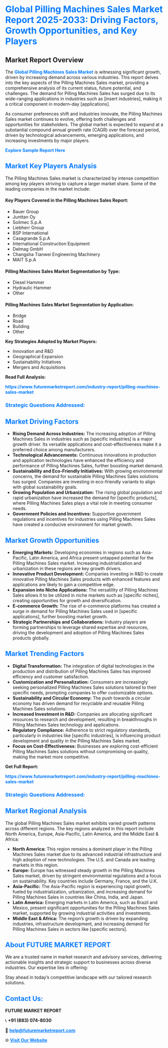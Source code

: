 <h1 style="color: #007BFF;">Global Pilling Machines Sales Market Report 2025-2033: Driving Factors, Growth Opportunities, and Key Players</h1>

<section id="overview">
<h2>Market Report Overview</h2>
<p>The <a href="https://www.futuremarketreport.com/industry-report/pilling-machines-sales-market" style="color: #007BFF; text-decoration: none;"><strong>Global Pilling Machines Sales Market</strong></a> is witnessing significant growth, driven by increasing demand across various industries. This report delves into the key aspects of the Pilling Machines Sales market, providing a comprehensive analysis of its current status, future potential, and challenges. The demand for Pilling Machines Sales has surged due to its wide-ranging applications in industries such as [insert industries], making it a critical component in modern-day [applications].</p>
<p>As consumer preferences shift and industries innovate, the Pilling Machines Sales market continues to evolve, offering both challenges and opportunities for stakeholders. The global market is expected to expand at a substantial compound annual growth rate (CAGR) over the forecast period, driven by technological advancements, emerging applications, and increasing investments by major players.</p>
</section>

<section id="overview">
<p><a href="https://www.futuremarketreport.com/request-sample/reportId=104780" style="color: #007BFF; text-decoration: none;"><strong>Explore Sample Report Here</strong></a></p>
</section>

<section id="key-players">
<h2 style="color: #007BFF;">Market Key Players Analysis</h2>
<p>The Pilling Machines Sales market is characterized by intense competition among key players striving to capture a larger market share. Some of the leading companies in the market include:</p>
<h4>Key Players Covered in the Pilling Machines Sales Report:</h4>
<ul><li>Bauer Group</li><li>Junttan Oy</li><li>Soilmec S.p.A</li><li>Liebherr Group</li><li>BSP International</li><li>Casagrande S.p.A</li><li>International Construction Equipment</li><li>Delmag GmbH</li><li>Changsha Tianwei Engineering Machinery</li><li>MAIT S.p.A</li></ul>
<h4>Pilling Machines Sales Market Segmentation by Type:</h4>
<ul><li>Diesel Hammer</li><li>Hydraulic Hammer</li><li>Other</li></ul>

<h4>Pilling Machines Sales Market Segmentation by Application:</h4>
<ul><li>Bridge</li><li>Road</li><li>Building</li><li>Other</li></ul>
<p><strong>Key Strategies Adopted by Market Players:</strong></p>
<ul>
<li>Innovation and R&D</li>
<li>Geographical Expansion</li>
<li>Sustainability Initiatives</li>
<li>Mergers and Acquisitions</li>
</ul>
</section>

<section>
<p><strong>Read Full Analysis: </strong></p><a href="https://www.futuremarketreport.com/industry-report/pilling-machines-sales-market" style="color: #007BFF; text-decoration: none;"><strong>https://www.futuremarketreport.com/industry-report/pilling-machines-sales-market</strong></a>
<h3 style="color: #007BFF;">Strategic Questions Addressed:</h3>
</section>

<section id="driving-factors">
<h2 style="color: #007BFF;">Market Driving Factors</h2>
<ul>
<li><strong>Rising Demand Across Industries:</strong> The increasing adoption of Pilling Machines Sales in industries such as [specific industries] is a major growth driver. Its versatile applications and cost-effectiveness make it a preferred choice among manufacturers.</li>
<li><strong>Technological Advancements:</strong> Continuous innovations in production and application technologies have enhanced the efficiency and performance of Pilling Machines Sales, further boosting market demand.</li>
<li><strong>Sustainability and Eco-Friendly Initiatives:</strong> With growing environmental concerns, the demand for sustainable Pilling Machines Sales solutions has surged. Companies are investing in eco-friendly variants to align with global sustainability goals.</li>
<li><strong>Growing Population and Urbanization:</strong> The rising global population and rapid urbanization have increased the demand for [specific products], where Pilling Machines Sales plays a vital role in meeting consumer needs.</li>
<li><strong>Government Policies and Incentives:</strong> Supportive government regulations and incentives for industries using Pilling Machines Sales have created a conducive environment for market growth.</li>
</ul>
</section>

<section id="growth-opportunities">
<h2 style="color: #007BFF;">Market Growth Opportunities</h2>
<ul>
<li><strong>Emerging Markets:</strong> Developing economies in regions such as Asia-Pacific, Latin America, and Africa present untapped potential for the Pilling Machines Sales market. Increasing industrialization and urbanization in these regions are key growth drivers.</li>
<li><strong>Innovative Product Development:</strong> Companies investing in R&D to create innovative Pilling Machines Sales products with enhanced features and applications are likely to gain a competitive edge.</li>
<li><strong>Expansion into Niche Applications:</strong> The versatility of Pilling Machines Sales allows it to be utilized in niche markets such as [specific niches], creating opportunities for growth and diversification.</li>
<li><strong>E-commerce Growth:</strong> The rise of e-commerce platforms has created a surge in demand for Pilling Machines Sales used in [specific applications], further boosting market growth.</li>
<li><strong>Strategic Partnerships and Collaborations:</strong> Industry players are forming partnerships to leverage shared expertise and resources, driving the development and adoption of Pilling Machines Sales products globally.</li>
</ul>
</section>

<section id="trending-factors">
<h2 style="color: #007BFF;">Market Trending Factors</h2>
<ul>
<li><strong>Digital Transformation:</strong> The integration of digital technologies in the production and distribution of Pilling Machines Sales has improved efficiency and customer satisfaction.</li>
<li><strong>Customization and Personalization:</strong> Consumers are increasingly seeking personalized Pilling Machines Sales solutions tailored to their specific needs, prompting companies to offer customizable options.</li>
<li><strong>Sustainability and Circular Economy:</strong> The push towards a circular economy has driven demand for recyclable and reusable Pilling Machines Sales solutions.</li>
<li><strong>Increased Investment in R&D:</strong> Companies are allocating significant resources to research and development, resulting in breakthroughs in Pilling Machines Sales technology and applications.</li>
<li><strong>Regulatory Compliance:</strong> Adherence to strict regulatory standards, particularly in industries like [specific industries], is influencing product development and quality in the Pilling Machines Sales market.</li>
<li><strong>Focus on Cost-Effectiveness:</strong> Businesses are exploring cost-efficient Pilling Machines Sales solutions without compromising on quality, making the market more competitive.</li>
</ul>
</section>

<section>
<p><strong>Get Full Report: </strong></p><a href="https://www.futuremarketreport.com/industry-report/pilling-machines-sales-market" style="color: #007BFF; text-decoration: none;"><strong>https://www.futuremarketreport.com/industry-report/pilling-machines-sales-market</strong></a>
<h3 style="color: #007BFF;">Strategic Questions Addressed:</h3>
</section>


<section id="regional-analysis">
<h2 style="color: #007BFF;">Market Regional Analysis</h2>
<p>The global Pilling Machines Sales market exhibits varied growth patterns across different regions. The key regions analyzed in this report include North America, Europe, Asia-Pacific, Latin America, and the Middle East & Africa:</p>
<ul>
<li><strong>North America:</strong> This region remains a dominant player in the Pilling Machines Sales market due to its advanced industrial infrastructure and high adoption of new technologies. The U.S. and Canada are leading markets in this region.</li>
<li><strong>Europe:</strong> Europe has witnessed steady growth in the Pilling Machines Sales market, driven by stringent environmental regulations and a focus on sustainability. Key countries include Germany, France, and the U.K.</li>
<li><strong>Asia-Pacific:</strong> The Asia-Pacific region is experiencing rapid growth, fueled by industrialization, urbanization, and increasing demand for Pilling Machines Sales in countries like China, India, and Japan.</li>
<li><strong>Latin America:</strong> Emerging markets in Latin America, such as Brazil and Mexico, present significant opportunities for the Pilling Machines Sales market, supported by growing industrial activities and investments.</li>
<li><strong>Middle East & Africa:</strong> The region’s growth is driven by expanding industries, infrastructure development, and increasing demand for Pilling Machines Sales in sectors like [specific sectors].</li>
</ul>
</section>

<footer>
<h2 style="color: #007BFF;">About FUTURE MARKET REPORT</h2>
<p>We are a trusted name in market research and advisory services, delivering actionable insights and strategic support to businesses across diverse industries. Our expertise lies in offering:</p>

<p>Stay ahead in today’s competitive landscape with our tailored research solutions.</p>

<h2 style="color: #007BFF;">Contact Us:</h2>
<p><strong>FUTURE MARKET REPORT</strong></p>
<p>📞 <strong>+91 (883) 074-8030</strong></p>
<p>📧 <strong><a href="mailto:help@futuremarketreport.com" style="color: #007BFF;">help@futuremarketreport.com</a></strong></p>
<p>🌐 <strong><a href="https://www.futuremarketreport.com/" style="color: #007BFF;">Visit Our Website</a></strong></p>
</footer>
